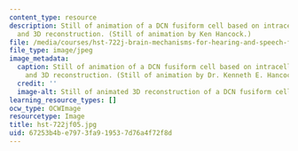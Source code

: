 ```yaml
---
content_type: resource
description: Still of animation of a DCN fusiform cell based on intracellular labeling
  and 3D reconstruction. (Still of animation by Ken Hancock.)
file: /media/courses/hst-722j-brain-mechanisms-for-hearing-and-speech-fall-2005/67253b4be7973fa919537d76a4f72f8d_hst-722jf05.jpg
file_type: image/jpeg
image_metadata:
  caption: Still of animation of a DCN fusiform cell based on intracellular labeling
    and 3D reconstruction. (Still of animation by Dr. Kenneth E. Hancock.)
  credit: ''
  image-alt: Still of animated 3D reconstruction of a DCN fusiform cell.
learning_resource_types: []
ocw_type: OCWImage
resourcetype: Image
title: hst-722jf05.jpg
uid: 67253b4b-e797-3fa9-1953-7d76a4f72f8d
---
```

